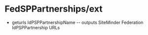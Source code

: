 # FedSPPartnerships/ext
* geturls IdPSPPartnershipName -- outputs SiteMinder Federation IdPSPPartnership URLs

